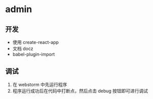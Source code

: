 # admin

## 开发

- 使用 create-react-app
- 文档 docz
- babel-plugin-import

## 调试

1. 在 webstorm 中先运行程序
2. 程序运行成功后在代码中打断点，然后点击 debug 按钮即可进行调试
